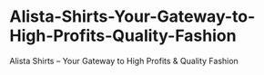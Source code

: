# Alista-Shirts-Your-Gateway-to-High-Profits-Quality-Fashion
Alista Shirts – Your Gateway to High Profits &amp; Quality Fashion
